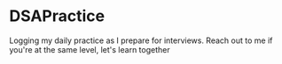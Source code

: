 # DSAPractice
Logging my daily practice as I prepare for interviews. Reach out to me if you're at the same level, let's learn together
